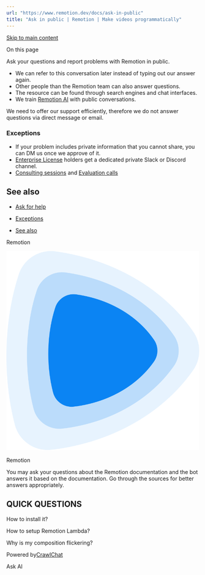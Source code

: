 ```yaml
---
url: "https://www.remotion.dev/docs/ask-in-public"
title: "Ask in public | Remotion | Make videos programmatically"
---
```


[Skip to main content](https://www.remotion.dev/docs/ask-in-public#__docusaurus_skipToContent_fallback)

On this page

Ask your questions and report problems with Remotion in public.

- We can refer to this conversation later instead of typing out our answer again.
- Other people than the Remotion team can also answer questions.
- The resource can be found through search engines and chat interfaces.
- We train [Remotion AI](https://www.remotion.dev/docs/ai) with public conversations.

We need to offer our support efficiently, therefore we do not answer questions via direct message or email.

### Exceptions [​](https://www.remotion.dev/docs/ask-in-public\#exceptions "Direct link to Exceptions")

- If your problem includes private information that you cannot share, you can DM us once we approve of it.
- [Enterprise License](https://remotion.pro/license) holders get a dedicated private Slack or Discord channel.
- [Consulting sessions](https://cal.com/remotion/consulting) and [Evaluation calls](https://cal.com/remotion/evaluate)

## See also [​](https://www.remotion.dev/docs/ask-in-public\#see-also "Direct link to See also")

- [Ask for help](https://www.remotion.dev/docs/get-help)

- [Exceptions](https://www.remotion.dev/docs/ask-in-public#exceptions)
- [See also](https://www.remotion.dev/docs/ask-in-public#see-also)

Remotion

![Logo](https://raw.githubusercontent.com/remotion-dev/brand/refs/heads/main/logo.svg)

Remotion

You may ask your questions about the Remotion documentation and the bot answers it based on the documentation. Go through the sources for better answers appropriately.

## QUICK QUESTIONS

How to install it?

How to setup Remotion Lambda?

Why is my composition flickering?

Powered by[CrawlChat](https://crawlchat.app/?ref=powered-by-remotion)

Ask AI